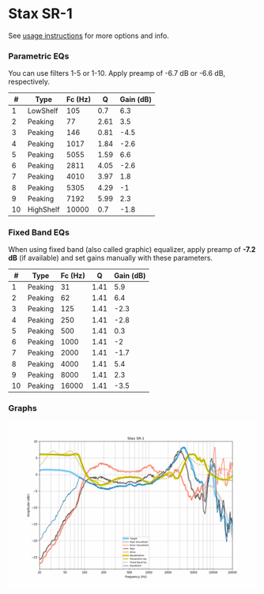# Stax SR-1
See [usage instructions](https://github.com/jaakkopasanen/AutoEq#usage) for more options and info.

### Parametric EQs
You can use filters 1-5 or 1-10. Apply preamp of -6.7 dB or -6.6 dB, respectively.

|   # | Type      |   Fc (Hz) |    Q |   Gain (dB) |
|-----|-----------|-----------|------|-------------|
|   1 | LowShelf  |       105 | 0.7  |         6.3 |
|   2 | Peaking   |        77 | 2.61 |         3.5 |
|   3 | Peaking   |       146 | 0.81 |        -4.5 |
|   4 | Peaking   |      1017 | 1.84 |        -2.6 |
|   5 | Peaking   |      5055 | 1.59 |         6.6 |
|   6 | Peaking   |      2811 | 4.05 |        -2.6 |
|   7 | Peaking   |      4010 | 3.97 |         1.8 |
|   8 | Peaking   |      5305 | 4.29 |        -1   |
|   9 | Peaking   |      7192 | 5.99 |         2.3 |
|  10 | HighShelf |     10000 | 0.7  |        -1.8 |

### Fixed Band EQs
When using fixed band (also called graphic) equalizer, apply preamp of **-7.2 dB** (if available) and set gains manually with these parameters.

|   # | Type    |   Fc (Hz) |    Q |   Gain (dB) |
|-----|---------|-----------|------|-------------|
|   1 | Peaking |        31 | 1.41 |         5.9 |
|   2 | Peaking |        62 | 1.41 |         6.4 |
|   3 | Peaking |       125 | 1.41 |        -2.3 |
|   4 | Peaking |       250 | 1.41 |        -2.8 |
|   5 | Peaking |       500 | 1.41 |         0.3 |
|   6 | Peaking |      1000 | 1.41 |        -2   |
|   7 | Peaking |      2000 | 1.41 |        -1.7 |
|   8 | Peaking |      4000 | 1.41 |         5.4 |
|   9 | Peaking |      8000 | 1.41 |         2.3 |
|  10 | Peaking |     16000 | 1.41 |        -3.5 |

### Graphs
![](./Stax%20SR-1.png)
